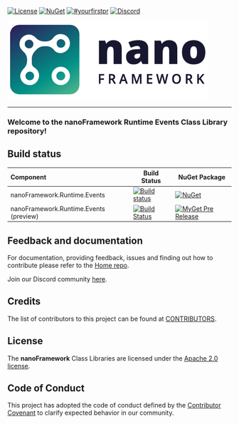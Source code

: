 [![License](https://img.shields.io/badge/License-Apache%202.0-blue.svg)](https://github.com/nanoframework/Home/blob/master/LICENSE) [![NuGet](https://img.shields.io/nuget/dt/nanoFramework.Runtime.Events.svg)]() [![#yourfirstpr](https://img.shields.io/badge/first--timers--only-friendly-blue.svg)](https://github.com/nanoframework/Home/blob/master/CONTRIBUTING.md) [![Discord](https://img.shields.io/discord/478725473862549535.svg)](https://discord.gg/gCyBu8T)


![nanoFramework logo](https://github.com/nanoframework/Home/blob/master/resources/logo/nanoFramework-repo-logo.png)

-----

### Welcome to the **nanoFramework** Runtime Events Class Library repository!


## Build status

| Component | Build Status | NuGet Package |
|:-|---|---|
| nanoFramework.Runtime.Events | [![Build status](https://ci.appveyor.com/api/projects/status/oa7157hk8ahjgqfr/branch/master?svg=true)](https://ci.appveyor.com/project/nfbot/lib-nanoframework-runtime-events/branch/master) | [![NuGet](https://img.shields.io/nuget/v/nanoFramework.Runtime.Events.svg)](https://www.nuget.org/packages/nanoFramework.Runtime.Events/)  |
| nanoFramework.Runtime.Events (preview) | [![Build Status](https://dev.azure.com/nanoframework/nanoFramework.Runtime.Events/_apis/build/status/nanoframework.lib-nanoFramework.Runtime.Events)](https://dev.azure.com/nanoframework/nanoFramework.Runtime.Events/_build/latest?definitionId=22) | [![MyGet Pre Release](https://img.shields.io/myget/nanoframework-dev/vpre/nanoFramework.Runtime.Events.svg)](https://www.myget.org/feed/nanoframework-dev/package/nuget/nanoFramework.Runtime.Events) |


## Feedback and documentation

For documentation, providing feedback, issues and finding out how to contribute please refer to the [Home repo](https://github.com/nanoframework/Home).

Join our Discord community [here](https://discord.gg/gCyBu8T).


## Credits

The list of contributors to this project can be found at [CONTRIBUTORS](https://github.com/nanoframework/Home/blob/master/CONTRIBUTORS.md).


## License

The **nanoFramework** Class Libraries are licensed under the [Apache 2.0 license](http://www.apache.org/licenses/LICENSE-2.0).


## Code of Conduct
This project has adopted the code of conduct defined by the [Contributor Covenant](http://contributor-covenant.org/)
to clarify expected behavior in our community.
